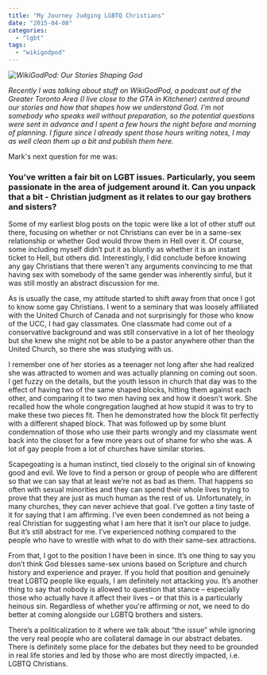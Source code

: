 ```yaml
---
title: "My Journey Judging LGBTQ Christians"
date: "2015-04-08"
categories: 
  - "lgbt"
tags: 
  - "wikigodpod"
---
```


_![WikiGodPod: Our Stories Shaping God](images/WikiGodPod.gif)_

_Recently I was talking about stuff on WikiGodPod, a podcast out of the Greater Toronto Area (I live close to the GTA in Kitchener) centred around our stories and how that shapes how we understand God. I'm not somebody who speaks well without preparation, so the potential questions were sent in advance and I spent a few hours the night before and morning of planning. I figure since I already spent those hours writing notes, I may as well clean them up a bit and publish them here._

Mark's next question for me was:

### You’ve written a fair bit on LGBT issues. Particularly, you seem passionate in the area of judgement around it. Can you unpack that a bit - Christian judgment as it relates to our gay brothers and sisters?

Some of my earliest blog posts on the topic were like a lot of other stuff out there, focusing on whether or not Christians can ever be in a same-sex relationship or whether God would throw them in Hell over it. Of course, some including myself didn’t put it as bluntly as whether it is an instant ticket to Hell, but others did. Interestingly, I did conclude before knowing any gay Christians that there weren't any arguments convincing to me that having sex with somebody of the same gender was inherently sinful, but it was still mostly an abstract discussion for me.

As is usually the case, my attitude started to shift away from that once I got to know some gay Christians. I went to a seminary that was loosely affiliated with the United Church of Canada and not surprisingly for those who know of the UCC, I had gay classmates. One classmate had come out of a conservative background and was still conservative in a lot of her theology but she knew she might not be able to be a pastor anywhere other than the United Church, so there she was studying with us.

I remember one of her stories as a teenager not long after she had realized she was attracted to women and was actually planning on coming out soon. I get fuzzy on the details, but the youth lesson in church that day was to the effect of having two of the same shaped blocks, hitting them against each other, and comparing it to two men having sex and how it doesn’t work. She recalled how the whole congregation laughed at how stupid it was to try to make these two pieces fit. Then he demonstrated how the block fit perfectly with a different shaped block. That was followed up by some blunt condemnation of those who use their parts wrongly and my classmate went back into the closet for a few more years out of shame for who she was. A lot of gay people from a lot of churches have similar stories.

Scapegoating is a human instinct, tied closely to the original sin of knowing good and evil. We love to find a person or group of people who are different so that we can say that at least we’re not as bad as them. That happens so often with sexual minorities and they can spend their whole lives trying to prove that they are just as much human as the rest of us. Unfortunately, in many churches, they can never achieve that goal. I’ve gotten a tiny taste of it for saying that I am affirming. I’ve even been condemned as not being a real Christian for suggesting what I am here that it isn’t our place to judge. But it’s still abstract for me. I’ve experienced nothing compared to the people who have to wrestle with what to do with their same-sex attractions.

From that, I got to the position I have been in since. It’s one thing to say you don’t think God blesses same-sex unions based on Scripture and church history and experience and prayer. If you hold that position and genuinely treat LGBTQ people like equals, I am definitely not attacking you. It’s another thing to say that nobody is allowed to question that stance – especially those who actually have it affect their lives – or that this is a particularly heinous sin. Regardless of whether you're affirming or not, we need to do better at coming alongside our LGBTQ brothers and sisters.

There’s a politicalization to it where we talk about “the issue” while ignoring the very real people who are collateral damage in our abstract debates. There is definitely some place for the debates but they need to be grounded in real life stories and led by those who are most directly impacted, i.e. LGBTQ Christians.
